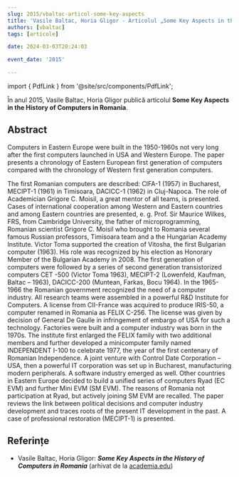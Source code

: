 ```yaml
---
slug: 2015/vbaltac-articol-some-key-aspects
title: 'Vasile Baltac, Horia Gligor - Articolul „Some Key Aspects in the History of Computers in Romania”'
authors: [vbaltac]
tags: [articole]

date: 2024-03-03T20:24:03

event_date: '2015'

---
```


import { PdfLink } from '@site/src/components/PdfLink';

În anul 2015, Vasile Baltac, Horia Gligor publică articolul **Some Key Aspects in the History of Computers in Romania**.

<!-- truncate -->

## Abstract

Computers in Eastern Europe were built in the 1950-1960s not very long after the first computers launched in USA and Western Europe. The paper presents a chronology of Eastern European first generation of computers compared with the chronology of Western first generation computers.

The first Romanian computers are described: CIFA-1 (1957) in Bucharest, MECIPT-1 (1961) in Timisoara, DACICC-1 (1962) in Cluj-Napoca. The role of Academician Grigore C. Moisil, a great mentor of all teams, is presented.
Cases of international cooperation among Western and Eastern countries and among Eastern countries are presented, e. g. Prof. Sir Maurice Wilkes, FRS, from Cambridge University, the father of microprogramming, Romanian scientist Grigore C. Moisil who brought to Romania several famous Russian professors, Timisoara team and a the Hungarian Academy Institute. Victor Toma supported the creation of Vitosha, the first Bulgarian computer (1963). His role was recognized by his election as Honorary Member of the Bulgarian Academy in 2008.
The first generation of computers were followed by a series of second generation transistorized computers CET -500 (Victor Toma 1963), MECIPT-2 (Lowenfeld, Kaufman, Baltac – 1963), DACICC-200 (Muntean, Farkas, Bocu  1964).
In the 1965-1966 the Romanian government recognized the need of a computer industry. All research teams were assembled in a powerful R&D Institute for Computers. A license from CII-France was acquired to produce IRIS-50, a computer renamed in Romania as FELIX C-256. The license was given by decision of General De Gaulle in infringement of embargo of USA for such a technology. Factories were built and a computer industry was born in the 1970s. The institute first enlarged the FELIX family with two additional members and further developed a minicomputer family named INDEPENDENT I-100 to celebrate 1977, the year of the first centenary of Romanian Independence. A joint venture with Control Date Corporation – USA, then a powerful IT corporation was set up in Bucharest, manufacturing modern peripherals. A software industry emerged as well.
Other countries in Eastern Europe decided to build a unified series of computers Ryad (EC EVM) and further Mini EVM (SM EVM). The reasons of Romania not participation at Ryad, but actively joining SM EVM are recalled.
The paper reviews the link between political decisions and computer industry development and traces roots of the present IT development in the past. A case of professional restoration (MECIPT-1) is presented.

## Referințe

- Vasile Baltac, Horia Gligor: _**Some Key Aspects in the History of Computers in Romania**_ (arhivat de la [academia.edu](https://www.academia.edu/11555241/Some_Key_Aspects_in_the_History_of_Computers_in_Romania)) <PdfLink href="https://github.com/cronica-it/arhiva/releases/download/2015/vbaltac-some-key-aspects-in-the-history-of-computing-in-romania.pdf"/>
